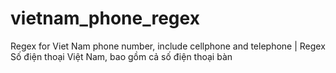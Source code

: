 # vietnam_phone_regex
Regex for Viet Nam phone number, include cellphone and telephone | Regex Số điện thoại Việt Nam, bao gồm cả số điện thoại bàn
